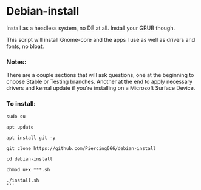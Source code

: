 # Debian-install
Install as a headless system, no DE at all.
Install your GRUB though.

This script will install Gnome-core and the apps I use as well as drivers and fonts, no bloat. 

### Notes:
There are a couple sections that will ask questions, one at the beginning to choose Stable or Testing branches. Another at the end to apply necessary drivers and kernal update if you're installing on a Microsoft Surface Device.
 
### To install:

```
sudo su

apt update

apt install git -y

git clone https://github.com/Piercing666/debian-install

cd debian-install

chmod u+x ***.sh

./install.sh
'''
